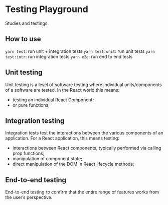 # Testing Playground

Studies and testings.

## How to use

`yarn test`: run unit + integration tests
`yarn test:unit`: run unit tests
`yarn test:intr`: run integration tests
`yarn e2e`: run end to end tests

## Unit testing

Unit testing is a level of software testing where individual units/components of a software are tested. In the React world this means:

- testing an individual React Component;
- or pure functions;

## Integration testing

Integration tests test the interactions between the various components of an application. For a React application, this means testing:

- interactions between React components, typically performed via calling prop functions;
- manipulation of component state;
- direct manipulation of the DOM in React lifecycle methods;

## End-to-end testing

End-to-end testing  to confirm that the entire range of features works from the user’s perspective.
